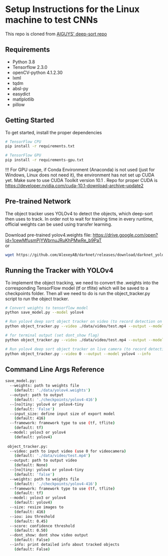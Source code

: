 # Setup Instructions for the Linux machine to test CNNs
This repo is cloned from [AIGUYS' deep-sort repo](https://github.com/theAIGuysCode/yolov4-deepsort) 
## Requirements
 * Python 3.8
 * Tensorflow 2.3.0
 * openCV-python 4.1.2.30
 * lxml
 * tqdm
 * absl-py
 * easydict
 * matlplotlib
 * pillow
## Getting Started
To get started, install the proper dependencies

```bash
# TensorFlow CPU
pip install -r requirements.txt

# TensorFlow GPU
pip install -r requirements-gpu.txt
```

\!!! For GPU usage, if Conda Environment (Anaconda) is not used (just for Windows, Linux does not need it), the environment has not set up CUDA yet. Make sure to use CUDA Toolkit version 10.1 . Repo for proper CUDA is
https://developer.nvidia.com/cuda-10.1-download-archive-update2

## Pre-trained Network
The object tracker uses YOLOv4 to detect the objects, which deep-sort then uses to track. In order not to wait for training time in every runtime, official weights can be used using transfer learning.
<br/>
<br/> Download pre-trained yolov4.weights file: https://drive.google.com/open?id=1cewMfusmPjYWbrnuJRuKhPMwRe_b9PaT
<br/>
or<br/>

```bash
wget https://github.com/AlexeyAB/darknet/releases/download/darknet_yolo_v3_optimal/yolov4.weights -P data/
```

## Running the Tracker with YOLOv4
To implement the object tracking, we need to convert the .weights into the corresponding TensorFlow model (tf or tflite) which will be saved to a checkpoints folder. Then all we need to do is run the object_tracker.py script to run the object tracker.

```bash
# Convert weights to tensorflow model
python save_model.py --model yolov4 

# Run yolov4 deep sort object tracker on video (to record detection on a video file, set --output flag to related directory)
python object_tracker.py --video ./data/video/test.mp4 --output --model yolov4 --info

# for terminal output (set dont_show flag)
python object_tracker.py --video ./data/video/test.mp4 --output --model yolov4 --dont_show --info

# Run yolov4 deep sort object tracker on live camera (to record detection on a video file, set --output flag to related directory)
python object_tracker.py --video 0 --output --model yolov4 --info
```

## Command Line Args Reference

```bash
save_model.py:
  --weights: path to weights file
    (default: './data/yolov4.weights')
  --output: path to output
    (default: './checkpoints/yolov4-416')
  --[no]tiny: yolov4 or yolov4-tiny
    (default: 'False')
  --input_size: define input size of export model
    (default: 416)
  --framework: framework type to use (tf, tflite)
    (default: tf)
  --model: yolov3 or yolov4
    (default: yolov4)
    
 object_tracker.py:
  --video: path to input video (use 0 for videocamera)
    (default: './data/video/test.mp4')
  --output: path to output video 
    (default: None)
  --[no]tiny: yolov4 or yolov4-tiny
    (default: 'false')
  --weights: path to weights file
    (default: './checkpoints/yolov4-416')
  --framework: framework type to use (tf, tflite)
    (default: tf)
  --model: yolov3 or yolov4
    (default: yolov4)
  --size: resize images to
    (default: 416)
  --iou: iou threshold
    (default: 0.45)
  --score: confidence threshold
    (default: 0.50)
  --dont_show: dont show video output
    (default: False)
  --info: print detailed info about tracked objects
    (default: False)
```
